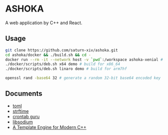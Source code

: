 # ASHOKA

A web application by C++ and React.

## Usage

```bash
git clone https://github.com/saturn-xiv/ashoka.git
cd ashoka/docker && ./build.sh && cd -
docker run --rm -it --network host -v `pwd`:/workspace ashoka-xenial # bionic, focal
./docker/scripts/deb.sh x64 demo # build for x86_64
./docker/scripts/deb.sh linaro demo # build for arm7hf
```

```bash
openssl rand -base64 32 # generate a random 32-bit base64 encoded key
```

## Documents

- [toml](https://toml.io/en/)
- [strftime](http://www.cplusplus.com/reference/ctime/strftime/)
- [crontab guru](https://crontab.guru/)
- [libsodium](https://doc.libsodium.org/)
- [A Template Engine for Modern C++](https://pantor.github.io/inja/)
